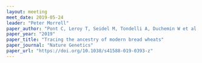 ```yaml
---
layout: meeting
meet_date: 2019-05-24
leader: "Peter Morrell"
paper_author: "Pont C, Leroy T, Seidel M, Tondelli A, Duchemin W et al."
paper_year: "2019"
paper_title: "Tracing the ancestry of modern bread wheats"
paper_journal: "Nature Genetics"
paper_url: "https://doi.org/10.1038/s41588-019-0393-z"
---
```

